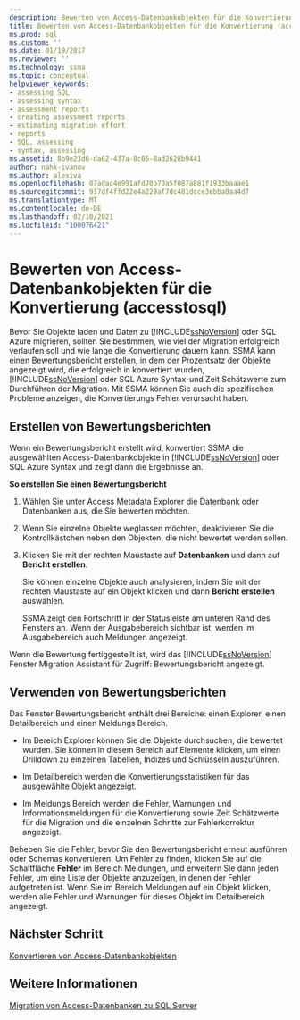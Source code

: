 ```yaml
---
description: Bewerten von Access-Datenbankobjekten für die Konvertierung (accesstosql)
title: Bewerten von Access-Datenbankobjekten für die Konvertierung (accesstosql) | Microsoft-Dokumentation
ms.prod: sql
ms.custom: ''
ms.date: 01/19/2017
ms.reviewer: ''
ms.technology: ssma
ms.topic: conceptual
helpviewer_keywords:
- assessing SQL
- assessing syntax
- assessment reports
- creating assessment reports
- estimating migration effort
- reports
- SQL, assessing
- syntax, assessing
ms.assetid: 8b9e23d6-da62-437a-8c05-8ad2628b9441
author: nahk-ivanov
ms.author: alexiva
ms.openlocfilehash: 07adac4e991afd70b70a5f087a881f1933baaae1
ms.sourcegitcommit: 917df4ffd22e4a229af7dc481dcce3ebba0aa4d7
ms.translationtype: MT
ms.contentlocale: de-DE
ms.lasthandoff: 02/10/2021
ms.locfileid: "100076421"
---
```

# <a name="assessing-access-database-objects-for-conversion-accesstosql"></a>Bewerten von Access-Datenbankobjekten für die Konvertierung (accesstosql)
Bevor Sie Objekte laden und Daten zu [!INCLUDE[ssNoVersion](../../includes/ssnoversion-md.md)] oder SQL Azure migrieren, sollten Sie bestimmen, wie viel der Migration erfolgreich verlaufen soll und wie lange die Konvertierung dauern kann. SSMA kann einen Bewertungsbericht erstellen, in dem der Prozentsatz der Objekte angezeigt wird, die erfolgreich in konvertiert wurden, [!INCLUDE[ssNoVersion](../../includes/ssnoversion-md.md)] oder SQL Azure Syntax-und Zeit Schätzwerte zum Durchführen der Migration. Mit SSMA können Sie auch die spezifischen Probleme anzeigen, die Konvertierungs Fehler verursacht haben.  
  
## <a name="creating-assessment-reports"></a>Erstellen von Bewertungsberichten  
Wenn ein Bewertungsbericht erstellt wird, konvertiert SSMA die ausgewählten Access-Datenbankobjekte in [!INCLUDE[ssNoVersion](../../includes/ssnoversion-md.md)] oder SQL Azure Syntax und zeigt dann die Ergebnisse an.  
  
**So erstellen Sie einen Bewertungsbericht**  
  
1.  Wählen Sie unter Access Metadata Explorer die Datenbank oder Datenbanken aus, die Sie bewerten möchten.  
  
2.  Wenn Sie einzelne Objekte weglassen möchten, deaktivieren Sie die Kontrollkästchen neben den Objekten, die nicht bewertet werden sollen.  
  
3.  Klicken Sie mit der rechten Maustaste auf **Datenbanken** und dann auf **Bericht erstellen**.  
  
    Sie können einzelne Objekte auch analysieren, indem Sie mit der rechten Maustaste auf ein Objekt klicken und dann **Bericht erstellen** auswählen.  
  
    SSMA zeigt den Fortschritt in der Statusleiste am unteren Rand des Fensters an. Wenn der Ausgabebereich sichtbar ist, werden im Ausgabebereich auch Meldungen angezeigt.  
  
Wenn die Bewertung fertiggestellt ist, wird das [!INCLUDE[ssNoVersion](../../includes/ssnoversion-md.md)] Fenster Migration Assistant für Zugriff: Bewertungsbericht angezeigt.  
  
## <a name="using-assessment-reports"></a>Verwenden von Bewertungsberichten  
Das Fenster Bewertungsbericht enthält drei Bereiche: einen Explorer, einen Detailbereich und einen Meldungs Bereich.  
  
-   Im Bereich Explorer können Sie die Objekte durchsuchen, die bewertet wurden. Sie können in diesem Bereich auf Elemente klicken, um einen Drilldown zu einzelnen Tabellen, Indizes und Schlüsseln auszuführen.  
  
-   Im Detailbereich werden die Konvertierungsstatistiken für das ausgewählte Objekt angezeigt.  
  
-   Im Meldungs Bereich werden die Fehler, Warnungen und Informationsmeldungen für die Konvertierung sowie Zeit Schätzwerte für die Migration und die einzelnen Schritte zur Fehlerkorrektur angezeigt.  
  
Beheben Sie die Fehler, bevor Sie den Bewertungsbericht erneut ausführen oder Schemas konvertieren. Um Fehler zu finden, klicken Sie auf die Schaltfläche **Fehler** im Bereich Meldungen, und erweitern Sie dann jeden Fehler, um eine Liste der Objekte anzuzeigen, in denen der Fehler aufgetreten ist. Wenn Sie im Bereich Meldungen auf ein Objekt klicken, werden alle Fehler und Warnungen für dieses Objekt im Detailbereich angezeigt.  
  
## <a name="next-step"></a>Nächster Schritt  
[Konvertieren von Access-Datenbankobjekten](converting-access-database-objects-accesstosql.md)  
  
## <a name="see-also"></a>Weitere Informationen  
[Migration von Access-Datenbanken zu SQL Server](migrating-access-databases-to-sql-server-azure-sql-db-accesstosql.md)  
  
